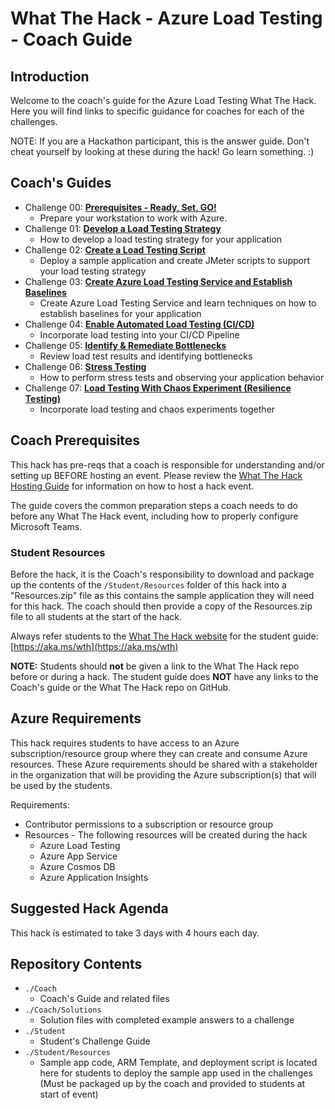 # What The Hack - Azure Load Testing - Coach Guide

## Introduction
Welcome to the coach's guide for the Azure Load Testing What The Hack. Here you will find links to specific guidance for coaches for each of the challenges.  

NOTE: If you are a Hackathon participant, this is the answer guide. Don't cheat yourself by looking at these during the hack! Go learn something. :)

## Coach's Guides
- Challenge 00: **[Prerequisites - Ready, Set, GO!](./Solution-00.md)**
	 - Prepare your workstation to work with Azure.
- Challenge 01: **[Develop a Load Testing Strategy](./Solution-01.md)**
	 - How to develop a load testing strategy for your application
- Challenge 02: **[Create a Load Testing Script](./Solution-02.md)**
	 - Deploy a sample application and create JMeter scripts to support your load testing strategy
- Challenge 03: **[Create Azure Load Testing Service and Establish Baselines](./Solution-03.md)**
	 - Create Azure Load Testing Service and learn techniques on how to establish baselines for your application
- Challenge 04: **[Enable Automated Load Testing (CI/CD)](./Solution-04.md)**
	 - Incorporate load testing into your CI/CD Pipeline
- Challenge 05: **[Identify & Remediate Bottlenecks](./Solution-05.md)**
	 - Review load test results and identifying bottlenecks
- Challenge 06: **[Stress Testing](./Solution-06.md)**
	 - How to perform stress tests and observing your application behavior
- Challenge 07: **[Load Testing With Chaos Experiment (Resilience Testing)](./Solution-07.md)**
	 - Incorporate load testing and chaos experiments together

## Coach Prerequisites

This hack has pre-reqs that a coach is responsible for understanding and/or setting up BEFORE hosting an event. Please review the [What The Hack Hosting Guide](https://aka.ms/wthhost) for information on how to host a hack event.

The guide covers the common preparation steps a coach needs to do before any What The Hack event, including how to properly configure Microsoft Teams.

### Student Resources

Before the hack, it is the Coach's responsibility to download and package up the contents of the `/Student/Resources` folder of this hack into a "Resources.zip" file as this contains the sample application they will need for this hack. The coach should then provide a copy of the Resources.zip file to all students at the start of the hack.

Always refer students to the [What The Hack website](https://aka.ms/wth) for the student guide: [https://aka.ms/wth](https://aka.ms/wth)

**NOTE:** Students should **not** be given a link to the What The Hack repo before or during a hack. The student guide does **NOT** have any links to the Coach's guide or the What The Hack repo on GitHub.

## Azure Requirements

This hack requires students to have access to an Azure subscription/resource group where they can create and consume Azure resources. These Azure requirements should be shared with a stakeholder in the organization that will be providing the Azure subscription(s) that will be used by the students.

Requirements:

- Contributor permissions to a subscription or resource group
- Resources - The following resources will be created during the hack
	- Azure Load Testing
	- Azure App Service
	- Azure Cosmos DB
	- Azure Application Insights

## Suggested Hack Agenda
This hack is estimated to take 3 days with 4 hours each day.
## Repository Contents

- `./Coach`
  - Coach's Guide and related files
- `./Coach/Solutions`
  - Solution files with completed example answers to a challenge
- `./Student`
  - Student's Challenge Guide
- `./Student/Resources`
  - Sample app code, ARM Template, and deployment script is located here for students to deploy the sample app used in the challenges  (Must be packaged up by the coach and provided to students at start of event)
